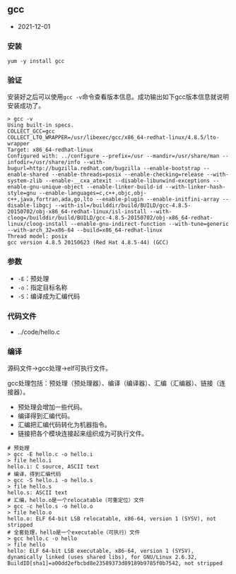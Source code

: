 ## gcc

- 2021-12-01

### 安装

```shell
yum -y install gcc
```

### 验证

安装好之后可以使用`gcc -v`命令查看版本信息。成功输出如下gcc版本信息就说明安装成功了。

```shell
> gcc -v
Using built-in specs.
COLLECT_GCC=gcc
COLLECT_LTO_WRAPPER=/usr/libexec/gcc/x86_64-redhat-linux/4.8.5/lto-wrapper
Target: x86_64-redhat-linux
Configured with: ../configure --prefix=/usr --mandir=/usr/share/man --infodir=/usr/share/info --with-bugurl=http://bugzilla.redhat.com/bugzilla --enable-bootstrap --enable-shared --enable-threads=posix --enable-checking=release --with-system-zlib --enable-__cxa_atexit --disable-libunwind-exceptions --enable-gnu-unique-object --enable-linker-build-id --with-linker-hash-style=gnu --enable-languages=c,c++,objc,obj-c++,java,fortran,ada,go,lto --enable-plugin --enable-initfini-array --disable-libgcj --with-isl=/builddir/build/BUILD/gcc-4.8.5-20150702/obj-x86_64-redhat-linux/isl-install --with-cloog=/builddir/build/BUILD/gcc-4.8.5-20150702/obj-x86_64-redhat-linux/cloog-install --enable-gnu-indirect-function --with-tune=generic --with-arch_32=x86-64 --build=x86_64-redhat-linux
Thread model: posix
gcc version 4.8.5 20150623 (Red Hat 4.8.5-44) (GCC)
```

### 参数

- `-E`：预处理
- `-o`：指定目标名称
- `-S`：编译成为汇编代码

### 代码文件

- ../code/hello.c

### 编译

源码文件->gcc处理->elf可执行文件。

gcc处理包括：预处理（预处理器）、编译（编译器）、汇编（汇编器）、链接（连接器）。

- 预处理会增加一些代码。
- 编译得到汇编代码。
- 汇编把汇编代码转化为机器指令。
- 链接把各个模块连接起来组织成为可执行文件。

```shell
# 预处理
> gcc -E hello.c -o hello.i
> file hello.i
hello.i: C source, ASCII text
# 编译，得到汇编代码
> gcc -S hello.i -o hello.s
> file hello.s
hello.s: ASCII text
# 汇编，hello.o是一个relocatable（可重定位）文件
> gcc -c hello.s -o hello.o
> file hello.o
hello.o: ELF 64-bit LSB relocatable, x86-64, version 1 (SYSV), not stripped
# 全套处理，hello是一个executable（可执行）文件
> gcc hello.c -o hello
> file hello
hello: ELF 64-bit LSB executable, x86-64, version 1 (SYSV), dynamically linked (uses shared libs), for GNU/Linux 2.6.32, BuildID[sha1]=a00dd2efbcbd8e23589373d89189b9785f0b7542, not stripped
```